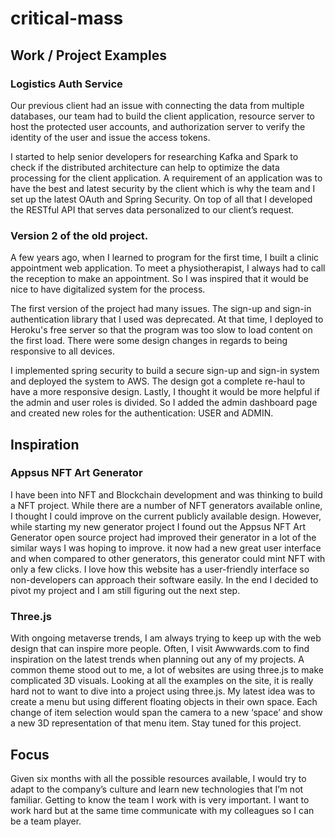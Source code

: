 # critical-mass

## Work / Project Examples
 
### Logistics Auth Service
 
Our previous client had an issue with connecting the data from multiple databases, our team had to build the client application, resource server to host the protected user accounts, and authorization server to verify the identity of the user and issue the access tokens.
 
I started to help senior developers for researching Kafka and Spark to check if the distributed architecture can help to optimize the data processing for the client application. A requirement of an application was to have the best and latest security by the client which is why the team and I  set up the latest OAuth and Spring Security. On top of all that  I developed the RESTful API that serves data personalized to our client’s request.
 
### Version 2 of the old project.
 
A few years ago, when I learned to program for the first time, I built a clinic appointment web application. To meet a physiotherapist, I always had to call the reception to make an appointment. So I was inspired that it would be nice to have digitalized system for the process.
 
The first version of the project had many issues. The sign-up and sign-in authentication library that I used was deprecated. At that time, I deployed to Heroku's free server so that the program was too slow to load content on the first load. There were some design changes in regards to being responsive to all devices.

I implemented spring security to build a secure sign-up and sign-in system and deployed the system to AWS. The design got a complete re-haul to have a more responsive design.  Lastly, I thought it would be more helpful if the admin and user roles is divided. So I added the admin dashboard page and created new roles for the authentication: USER and ADMIN.

## Inspiration
 
### Appsus NFT Art Generator

I have been into NFT and Blockchain development and was thinking to build a NFT project. While there are a number of NFT generators available online, I thought I could improve on the current publicly available design. However, while starting my new generator project I found out the Appsus NFT Art Generator open source project had improved their generator in a lot of the similar ways I was hoping to improve. it now had a new great user interface and when compared to other generators, this generator could mint NFT with only a few clicks. I love how this website has a user-friendly interface so non-developers can approach their software easily. In the end I decided to pivot my project and I am still figuring out the next step.
 
### Three.js

With ongoing metaverse trends, I am always trying to keep up with the web design that can inspire more people. Often, I visit Awwwards.com to find inspiration on the latest trends when planning out any of my projects. A common theme stood out to me, a lot of websites are using three.js to make complicated 3D visuals. Looking at all the examples on the site, it is really hard not to want to dive into a project using three.js. My latest idea was to create a menu but using different floating objects in their own space. Each change of item selection would span the camera to a new ‘space’ and show a new 3D representation of that menu item. Stay tuned for this project. 

## Focus
 
Given six months with all the possible resources available, I would try to adapt to the company’s culture and learn new technologies that I’m not familiar. Getting to know the team I work with is very important. I want to work hard but at the same time communicate with my colleagues so I can be a team player. 
